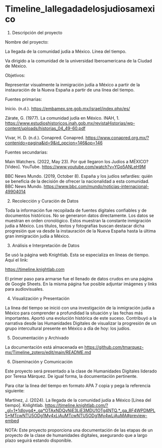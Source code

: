 # Timeline_lallegadadelosjudiosamexico

1. Descripción del proyecto  

Nombre del proyecto:  

La llegada de la comunidad judía a México. Línea del tiempo. 

Va dirigido a la comunidad de la universidad Iberoamericana de la Ciudad de México. 


Objetivos: 

Representar visualmente la inmigración judía a México a partir de la instauración de la Nueva España a partir de una línea del tiempo. 

 
Fuentes primarias: 

Inicio. (n.d.). https://embamex.sre.gob.mx/israel/index.php/es/ 

Zárate, G. (1977). La comunidad judía en México. INAH, 1. https://www.estudioshistoricos.inah.gob.mx/revistaHistorias/wp-content/uploads/historias_04_49-60.pdf 

Vivar, H. D. (n.d.). Conapred. Conapred. https://www.conapred.org.mx/?contenido=pagina&id=9&id_opcion=146&op=146 

 
Fuentes secundarias: 

Main Watchers. (2022, May 23). Por qué llegaron los Judíos a MÉXICO? [Video]. YouTube. https://www.youtube.com/watch?v=YGq5ANLeH9M 

BBC News Mundo. (2019, October 8). España y los judíos sefardíes: quién se beneficia de la decisión de ofrecer la nacionalidad a esta comunidad. BBC News Mundo. https://www.bbc.com/mundo/noticias-internacional-49904014 


2. Recolección y Curación de Datos 

Toda la información fue recopilada de fuentes digitales confiables y de documentos históricos. No se generaron datos directamente. Los datos se muestran en orden cronológico. Estos muestran la constante inmigración judía a México. Los títulos, textos y fotografías buscan destacar dicha progresión que va desde la instauración de la Nueva España hasta la última gran inmigración judía a México. 

 
3. Análisis e Interpretación de Datos  

Se usó la página web Knightlab. Esta se especializa en líneas de tiempo. Aquí el link: 

https://timeline.knightlab.com 

El primer paso para armarse fue el llenado de datos crudos en una página de Google Sheets. En la misma página fue posible adjuntar imágenes y links para audiovisuales. 

 
4. Visualización y Presentación  

La línea del tiempo se inició con una investigación de la inmigración judía a México para comprender a profundidad la situación y las fechas más importantes. Aportó una evolución histórica de este suceso. Contribuyó a la narrativa desde las Humanidades Digitales de visualizar la progresión de un grupo intercultural presente en México a día de hoy: los judíos. 

 
5. Documentación y Archivado 

La documentación está almacenada en https://github.com/tmarquez-mx/Timeline_zotero/edit/main/README.md 

 
 6. Diseminación y Comunicación  

Este proyecto será presentado a la clase de Humanidades Digitales liderado por Teresa Márquez. De igual forma, la documentación pertinente.  

Para citar la línea del tiempo en formato APA 7 copia y pega la referencia siguiente: 

 Martínez, J. (2024). La llegada de la comunidad judía a México [Línea del tiempo]. Knlightlab. https://timeline.knightlab.com/?_gl=1*1dloyg4*_ga*OTAxNDQyNjE3LjE3MDU1OTg4NTQ.*_ga_8F4WPDMPL5*MTcwNTU5ODg1My4xLjAuMTcwNTU5ODg1My4wLjAuMA#preview-embed 

 

 

NOTA: Este proyecto proporciona una documentación de las etapas de un proyecto de la clase de humanidades digitales, asegurando que a largo plazo seguirá estando disponible. 
